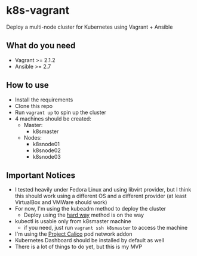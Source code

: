 # k8s-vagrant

Deploy a multi-node cluster for Kubernetes using Vagrant + Ansible

## What do you need

- Vagrant >= 2.1.2
- Ansible >= 2.7

## How to use

- Install the requirements
- Clone this repo
- Run `vagrant up` to spin up the cluster
- 4 machines should be created: 
    - Master:
        - k8smaster
    - Nodes:
        - k8snode01
        - k8snode02
        - k8snode03

## Important Notices

- I tested heavily under Fedora Linux and using libvirt provider, but I think this should work using a different OS and a different provider (at least VirtualBox and VMWare should work)
- For now, I'm using the kubeadm method to deploy the cluster
    - Deploy using the [hard way](https://github.com/kelseyhightower/kubernetes-the-hard-way) method is on the way
- kubectl is usable only from k8smaster machine
    - if you need, just run `vagrant ssh k8smaster` to access the machine
- I'm using the [Project Calico](https://www.projectcalico.org/) pod network addon
- Kubernetes Dashboard should be installed by default as well
- There is a lot of things to do yet, but this is my MVP